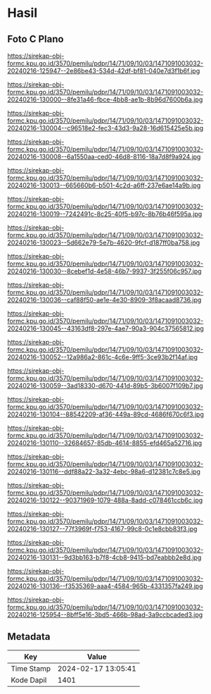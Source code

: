 # Hasil

## Foto C Plano

https://sirekap-obj-formc.kpu.go.id/3570/pemilu/pdpr/14/71/09/10/03/1471091003032-20240216-125947--2e86be43-534d-42df-bf81-040e7d3f1b6f.jpg

https://sirekap-obj-formc.kpu.go.id/3570/pemilu/pdpr/14/71/09/10/03/1471091003032-20240216-130000--8fe31a46-fbce-4bb8-ae1b-8b96d7600b6a.jpg

https://sirekap-obj-formc.kpu.go.id/3570/pemilu/pdpr/14/71/09/10/03/1471091003032-20240216-130004--c96518e2-fec3-43d3-9a28-16d615425e5b.jpg

https://sirekap-obj-formc.kpu.go.id/3570/pemilu/pdpr/14/71/09/10/03/1471091003032-20240216-130008--6a1550aa-ced0-46d8-8116-18a7d8f9a924.jpg

https://sirekap-obj-formc.kpu.go.id/3570/pemilu/pdpr/14/71/09/10/03/1471091003032-20240216-130013--665660b6-b501-4c2d-a6ff-237e6ae14a9b.jpg

https://sirekap-obj-formc.kpu.go.id/3570/pemilu/pdpr/14/71/09/10/03/1471091003032-20240216-130019--7242491c-8c25-40f5-b97c-8b76b46f595a.jpg

https://sirekap-obj-formc.kpu.go.id/3570/pemilu/pdpr/14/71/09/10/03/1471091003032-20240216-130023--5d662e79-5e7b-4620-9fcf-d187ff0ba758.jpg

https://sirekap-obj-formc.kpu.go.id/3570/pemilu/pdpr/14/71/09/10/03/1471091003032-20240216-130030--8cebef1d-4e58-46b7-9937-3f255f06c957.jpg

https://sirekap-obj-formc.kpu.go.id/3570/pemilu/pdpr/14/71/09/10/03/1471091003032-20240216-130036--caf88f50-ae1e-4e30-8909-3f8acaad8736.jpg

https://sirekap-obj-formc.kpu.go.id/3570/pemilu/pdpr/14/71/09/10/03/1471091003032-20240216-130045--43163df8-297e-4ae7-90a3-904c37565812.jpg

https://sirekap-obj-formc.kpu.go.id/3570/pemilu/pdpr/14/71/09/10/03/1471091003032-20240216-130052--12a986a2-861c-4c6e-9ff5-3ce93b2f14af.jpg

https://sirekap-obj-formc.kpu.go.id/3570/pemilu/pdpr/14/71/09/10/03/1471091003032-20240216-130059--3ad18330-d670-441d-89b5-3b6007f109b7.jpg

https://sirekap-obj-formc.kpu.go.id/3570/pemilu/pdpr/14/71/09/10/03/1471091003032-20240216-130104--88542209-af36-449a-89cd-4686f670c6f3.jpg

https://sirekap-obj-formc.kpu.go.id/3570/pemilu/pdpr/14/71/09/10/03/1471091003032-20240216-130110--32684657-85db-4614-8855-efd465a52716.jpg

https://sirekap-obj-formc.kpu.go.id/3570/pemilu/pdpr/14/71/09/10/03/1471091003032-20240216-130116--ddf88a22-3a32-4ebc-98a6-d12381c7c8e5.jpg

https://sirekap-obj-formc.kpu.go.id/3570/pemilu/pdpr/14/71/09/10/03/1471091003032-20240216-130122--90371969-1079-488a-8add-c078461ccb6c.jpg

https://sirekap-obj-formc.kpu.go.id/3570/pemilu/pdpr/14/71/09/10/03/1471091003032-20240216-130127--77f3969f-f753-4167-99c8-0c1e8cbb83f3.jpg

https://sirekap-obj-formc.kpu.go.id/3570/pemilu/pdpr/14/71/09/10/03/1471091003032-20240216-130131--9d3bb163-b7f8-4cb8-9415-bd7eabbb2e8d.jpg

https://sirekap-obj-formc.kpu.go.id/3570/pemilu/pdpr/14/71/09/10/03/1471091003032-20240216-130136--f3535369-aaa4-4584-965b-4331357fa249.jpg

https://sirekap-obj-formc.kpu.go.id/3570/pemilu/pdpr/14/71/09/10/03/1471091003032-20240216-125954--8bff5e16-3bd5-466b-98ad-3a9ccbcaded3.jpg


## Metadata

| Key        | Value               |
| ---------- | ------------------- |
| Time Stamp | 2024-02-17 13:05:41 |
| Kode Dapil | 1401                |




